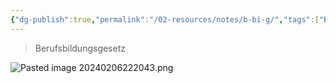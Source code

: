 ```yaml
---
{"dg-publish":true,"permalink":"/02-resources/notes/b-bi-g/","tags":["BBiG"],"noteIcon":"","updated":"2024-08-06T15:06:50.185+02:00"}
---
```


>Berufsbildungsgesetz

![Pasted image 20240206222043.png](/img/user/02%20-%20RESOURCES/Files/IMG/Pasted%20image%2020240206222043.png)